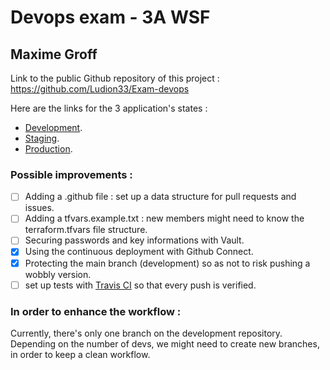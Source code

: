 # Devops exam - 3A WSF
## Maxime Groff

Link to the public Github repository of this project  : https://github.com/Ludion33/Exam-devops 

Here are the links for the 3 application's states : 
* [Development](https://devops-app-exam-development.herokuapp.com/ "Development").
* [Staging](https://devops-app-exam-staging.herokuapp.com/ "Staging").
* [Production](https://devops-app-exam-production.herokuapp.com/ "Production").


### Possible improvements : 

- [ ] Adding a .github file : set up a data structure for pull requests and issues. 
- [ ] Adding a tfvars.example.txt : new members might need to know the terraform.tfvars file structure. 
- [ ] Securing passwords and key informations with Vault.
- [x] Using the continuous deployment with Github Connect.
- [x] Protecting the main branch (development) so as not to risk pushing a wobbly version. 
- [ ] set up tests with [Travis CI](https://travis-ci.org/getting_started) so that every push is verified.  

### In order to enhance the workflow : 
Currently, there's only one branch on the development repository. Depending on the number of devs, we might need to create new branches, in order to keep a clean workflow. 


